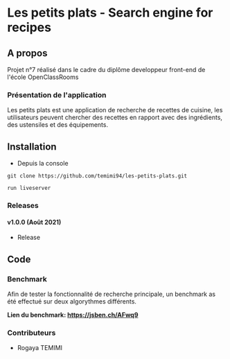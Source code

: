 # Les petits plats - Search engine for recipes
## A propos

Projet n°7 réalisé dans le cadre du diplôme developpeur front-end de l'école OpenClassRooms

### Présentation de l'application

Les petits plats est une application de recherche de recettes de cuisine, les utilisateurs peuvent chercher des recettes en rapport avec des ingrédients, des ustensiles et des équipements.


## Installation

- Depuis la console

```
git clone https://github.com/temimi94/les-petits-plats.git

run liveserver
```

### Releases

#### v1.0.0 (Août 2021)
- Release

## Code

### Benchmark 

Afin de tester la fonctionnalité de recherche principale, un benchmark as été effectué sur deux algorythmes différents. 

**Lien du benchmark: https://jsben.ch/AFwq9**

### Contributeurs

- Rogaya TEMIMI